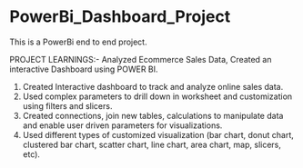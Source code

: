 # PowerBi_Dashboard_Project
This is a PowerBi end to end project.

PROJECT LEARNINGS:- Analyzed Ecommerce Sales Data, Created an interactive Dashboard using POWER BI.
1. Created Interactive dashboard to track and analyze online sales data. 
2. Used complex parameters to drill down in worksheet and customization using filters and slicers. 
3. Created connections, join new tables, calculations to manipulate data and enable user driven parameters for visualizations.
4. Used different types of customized visualization (bar chart, donut chart, clustered bar chart, scatter chart, line chart, area chart, map, slicers, etc).
